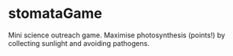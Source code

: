 # stomataGame

Mini science outreach game. Maximise photosynthesis (points!) by collecting sunlight and avoiding pathogens.
